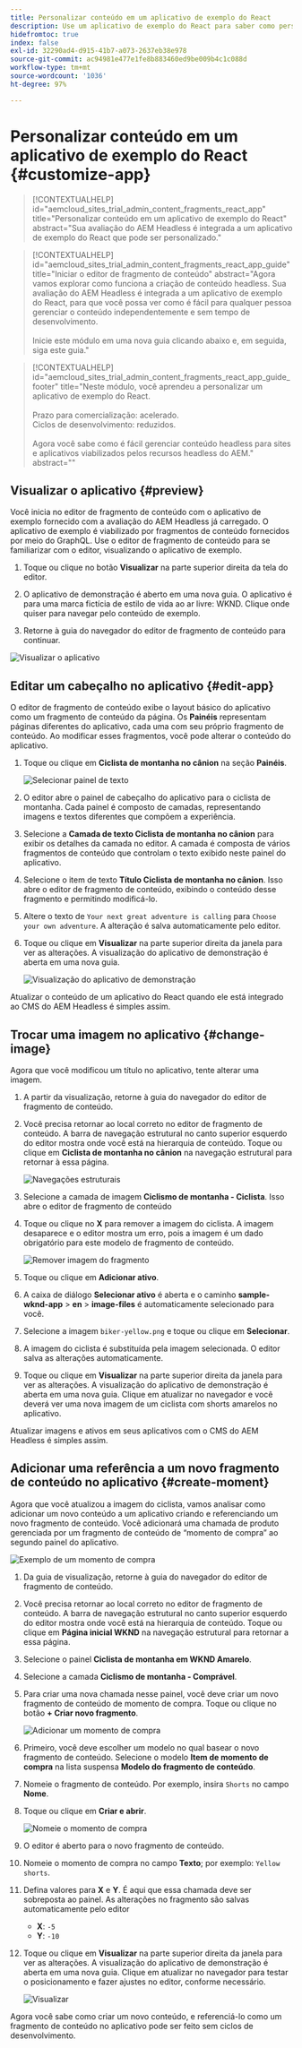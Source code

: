 ```yaml
---
title: Personalizar conteúdo em um aplicativo de exemplo do React
description: Use um aplicativo de exemplo do React para saber como personalizar o conteúdo utilizando o conjunto de recursos headless no AEM as a Cloud Service.
hidefromtoc: true
index: false
exl-id: 32290ad4-d915-41b7-a073-2637eb38e978
source-git-commit: ac94981e477e1fe8b883460ed9be009b4c1c088d
workflow-type: tm+mt
source-wordcount: '1036'
ht-degree: 97%

---
```



# Personalizar conteúdo em um aplicativo de exemplo do React {#customize-app}

>[!CONTEXTUALHELP]
>id="aemcloud_sites_trial_admin_content_fragments_react_app"
>title="Personalizar conteúdo em um aplicativo de exemplo do React"
>abstract="Sua avaliação do AEM Headless é integrada a um aplicativo de exemplo do React que pode ser personalizado."

>[!CONTEXTUALHELP]
>id="aemcloud_sites_trial_admin_content_fragments_react_app_guide"
>title="Iniciar o editor de fragmento de conteúdo"
>abstract="Agora vamos explorar como funciona a criação de conteúdo headless. Sua avaliação do AEM Headless é integrada a um aplicativo de exemplo do React, para que você possa ver como é fácil para qualquer pessoa gerenciar o conteúdo independentemente e sem tempo de desenvolvimento.<br><br>Inicie este módulo em uma nova guia clicando abaixo e, em seguida, siga este guia."

>[!CONTEXTUALHELP]
>id="aemcloud_sites_trial_admin_content_fragments_react_app_guide_footer"
>title="Neste módulo, você aprendeu a personalizar um aplicativo de exemplo do React.<br><br>Prazo para comercialização: acelerado.<br>Ciclos de desenvolvimento: reduzidos.<br><br>Agora você sabe como é fácil gerenciar conteúdo headless para sites e aplicativos viabilizados pelos recursos headless do AEM."
>abstract=""

## Visualizar o aplicativo {#preview}

Você inicia no editor de fragmento de conteúdo com o aplicativo de exemplo fornecido com a avaliação do AEM Headless já carregado. O aplicativo de exemplo é viabilizado por fragmentos de conteúdo fornecidos por meio do GraphQL. Use o editor de fragmento de conteúdo para se familiarizar com o editor, visualizando o aplicativo de exemplo.

1. Toque ou clique no botão **Visualizar** na parte superior direita da tela do editor.

1. O aplicativo de demonstração é aberto em uma nova guia. O aplicativo é para uma marca fictícia de estilo de vida ao ar livre: WKND. Clique onde quiser para navegar pelo conteúdo de exemplo.

1. Retorne à guia do navegador do editor de fragmento de conteúdo para continuar.

![Visualizar o aplicativo](assets/do-not-localize/preview-app-1.png)

## Editar um cabeçalho no aplicativo {#edit-app}

O editor de fragmento de conteúdo exibe o layout básico do aplicativo como um fragmento de conteúdo da página. Os **Painéis** representam páginas diferentes do aplicativo, cada uma com seu próprio fragmento de conteúdo. Ao modificar esses fragmentos, você pode alterar o conteúdo do aplicativo.

1. Toque ou clique em **Ciclista de montanha no cânion** na seção **Painéis**.

   ![Selecionar painel de texto](assets/do-not-localize/edit-header-1.png)

1. O editor abre o painel de cabeçalho do aplicativo para o ciclista de montanha. Cada painel é composto de camadas, representando imagens e textos diferentes que compõem a experiência.

1. Selecione a **Camada de texto Ciclista de montanha no cânion** para exibir os detalhes da camada no editor. A camada é composta de vários fragmentos de conteúdo que controlam o texto exibido neste painel do aplicativo.

1. Selecione o item de texto **Título Ciclista de montanha no cânion**. Isso abre o editor de fragmento de conteúdo, exibindo o conteúdo desse fragmento e permitindo modificá-lo.

1. Altere o texto de `Your next great adventure is calling` para `Choose your own adventure`. A alteração é salva automaticamente pelo editor.

1. Toque ou clique em **Visualizar** na parte superior direita da janela para ver as alterações. A visualização do aplicativo de demonstração é aberta em uma nova guia.

   ![Visualização do aplicativo de demonstração](assets/do-not-localize/edit-header-5-6.png)

Atualizar o conteúdo de um aplicativo do React quando ele está integrado ao CMS do AEM Headless é simples assim.

## Trocar uma imagem no aplicativo {#change-image}

Agora que você modificou um título no aplicativo, tente alterar uma imagem.

1. A partir da visualização, retorne à guia do navegador do editor de fragmento de conteúdo.

1. Você precisa retornar ao local correto no editor de fragmento de conteúdo. A barra de navegação estrutural no canto superior esquerdo do editor mostra onde você está na hierarquia de conteúdo. Toque ou clique em **Ciclista de montanha no cânion** na navegação estrutural para retornar à essa página.

   ![Navegações estruturais](assets/do-not-localize/swap-image-2.png)

1. Selecione a camada de imagem **Ciclismo de montanha - Ciclista**. Isso abre o editor de fragmento de conteúdo

1. Toque ou clique no **X** para remover a imagem do ciclista. A imagem desaparece e o editor mostra um erro, pois a imagem é um dado obrigatório para este modelo de fragmento de conteúdo.

   ![Remover imagem do fragmento](assets/do-not-localize/swap-image-4.png)

1. Toque ou clique em **Adicionar ativo**.

1. A caixa de diálogo **Selecionar ativo** é aberta e o caminho **sample-wknd-app** > **en** > **image-files** é automaticamente selecionado para você.

1. Selecione a imagem `biker-yellow.png` e toque ou clique em **Selecionar**.

1. A imagem do ciclista é substituída pela imagem selecionada. O editor salva as alterações automaticamente.

1. Toque ou clique em **Visualizar** na parte superior direita da janela para ver as alterações. A visualização do aplicativo de demonstração é aberta em uma nova guia. Clique em atualizar no navegador e você deverá ver uma nova imagem de um ciclista com shorts amarelos no aplicativo.

Atualizar imagens e ativos em seus aplicativos com o CMS do AEM Headless é simples assim.

## Adicionar uma referência a um novo fragmento de conteúdo no aplicativo {#create-moment}

Agora que você atualizou a imagem do ciclista, vamos analisar como adicionar um novo conteúdo a um aplicativo criando e referenciando um novo fragmento de conteúdo. Você adicionará uma chamada de produto gerenciada por um fragmento de conteúdo de “momento de compra” ao segundo painel do aplicativo.

![Exemplo de um momento de compra](assets/do-not-localize/example-shoppable-moment.png)

1. Da guia de visualização, retorne à guia do navegador do editor de fragmento de conteúdo.

1. Você precisa retornar ao local correto no editor de fragmento de conteúdo. A barra de navegação estrutural no canto superior esquerdo do editor mostra onde você está na hierarquia de conteúdo. Toque ou clique em **Página inicial WKND** na navegação estrutural para retornar a essa página.

1. Selecione o painel **Ciclista de montanha em WKND Amarelo**.

1. Selecione a camada **Ciclismo de montanha - Comprável**.

1. Para criar uma nova chamada nesse painel, você deve criar um novo fragmento de conteúdo de momento de compra. Toque ou clique no botão **+ Criar novo fragmento**.

   ![Adicionar um momento de compra](assets/do-not-localize/add-reference-1-5.png)

1. Primeiro, você deve escolher um modelo no qual basear o novo fragmento de conteúdo. Selecione o modelo **Item de momento de compra** na lista suspensa **Modelo do fragmento de conteúdo**.

1. Nomeie o fragmento de conteúdo. Por exemplo, insira `Shorts` no campo **Nome**.

1. Toque ou clique em **Criar e abrir**.

   ![Nomeie o momento de compra](assets/do-not-localize/add-reference-6-7-8.png)

1. O editor é aberto para o novo fragmento de conteúdo.

1. Nomeie o momento de compra no campo **Texto**; por exemplo: `Yellow shorts`.

1. Defina valores para **X** e **Y**. É aqui que essa chamada deve ser sobreposta ao painel. As alterações no fragmento são salvas automaticamente pelo editor

   * **X**: `-5`
   * **Y**: `-10`

1. Toque ou clique em **Visualizar** na parte superior direita da janela para ver as alterações. A visualização do aplicativo de demonstração é aberta em uma nova guia. Clique em atualizar no navegador para testar o posicionamento e fazer ajustes no editor, conforme necessário.

   ![Visualizar](assets/do-not-localize/add-reference-10-11-12.png)

Agora você sabe como criar um novo conteúdo, e referenciá-lo como um fragmento de conteúdo no aplicativo pode ser feito sem ciclos de desenvolvimento.
